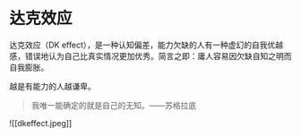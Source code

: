 # 达克效应

达克效应（DK effect），是一种认知偏差，能力欠缺的人有一种虚幻的自我优越感，错误地认为自己比真实情况更加优秀。简言之即：庸人容易因欠缺自知之明而自我膨胀。

越是有能力的人越谦卑。

> 我唯一能确定的就是自己的无知。——苏格拉底

![[dkeffect.jpeg]]